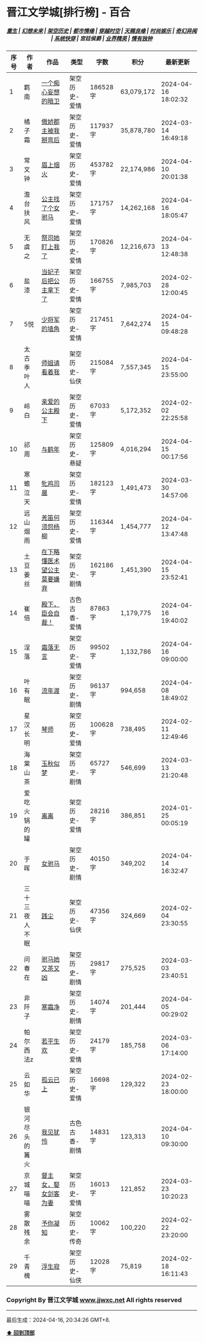 # 晋江文学城[排行榜] - 百合

<h5 align="center">
	<a href="https://github.com/amaliegay/jjwxc-charts/blob/main/重生.md">重生</a> |
	<a href="https://github.com/amaliegay/jjwxc-charts/blob/main/幻想未来.md">幻想未来</a> |
	<a href="https://github.com/amaliegay/jjwxc-charts/blob/main/架空历史.md">架空历史</a> |
	<a href="https://github.com/amaliegay/jjwxc-charts/blob/main/都市情缘.md">都市情缘</a> |
	<a href="https://github.com/amaliegay/jjwxc-charts/blob/main/README.md">穿越时空</a> |
	<a href="https://github.com/amaliegay/jjwxc-charts/blob/main/天赐良缘.md">天赐良缘</a> |
	<a href="https://github.com/amaliegay/jjwxc-charts/blob/main/时尚娱乐.md">时尚娱乐</a> |
	<a href="https://github.com/amaliegay/jjwxc-charts/blob/main/奇幻异闻.md">奇幻异闻</a> |
	<a href="https://github.com/amaliegay/jjwxc-charts/blob/main/系统快穿.md">系统快穿</a> |
	<b>宫廷侯爵</b> |
	<a href="https://github.com/amaliegay/jjwxc-charts/blob/main/业界精英.md">业界精英</a> |
	<a href="https://github.com/amaliegay/jjwxc-charts/blob/main/情有独钟.md">情有独钟</a>
</h5>

| 序号 | 作者 | 作品 | 类型 | 字数 | 积分 | 最新更新 | 
|-----|------|------|-----|------|------|---------|
| 1 | 羁南 | [一个痴心妄想的暗卫](https://www.jjwxc.net/onebook.php?novelid=8385571) | 架空历史-爱情 | 186528字 | 63,079,172 | 2024-04-16 18:02:32 | 
| 2 | 橘子霜 | [傲娇郡主被我掰弯后](https://www.jjwxc.net/onebook.php?novelid=7397685) | 架空历史-爱情 | 117937字 | 35,878,780 | 2024-03-14 16:49:18 | 
| 3 | 常文钟 | [眉上烟火](https://www.jjwxc.net/onebook.php?novelid=3567742) | 架空历史-爱情 | 453782字 | 22,174,986 | 2024-04-10 20:01:38 | 
| 4 | 澹台扶风 | [公主找了个女驸马](https://www.jjwxc.net/onebook.php?novelid=4166846) | 架空历史-爱情 | 171757字 | 14,262,168 | 2024-04-16 18:05:47 | 
| 5 | 无虞之 | [祭司她盯上我了](https://www.jjwxc.net/onebook.php?novelid=8629116) | 架空历史-爱情 | 170826字 | 12,216,673 | 2024-04-13 12:48:38 | 
| 6 | 盐漆 | [当妃子后把公主拿下了](https://www.jjwxc.net/onebook.php?novelid=8481094) | 架空历史-爱情 | 166755字 | 7,985,703 | 2024-02-28 12:00:45 | 
| 7 | 5悦 | [少将军的墙角](https://www.jjwxc.net/onebook.php?novelid=8645654) | 架空历史-爱情 | 217451字 | 7,642,274 | 2024-04-15 09:48:28 | 
| 8 | 太古季叶人 | [师姐请看着我](https://www.jjwxc.net/onebook.php?novelid=8309792) | 架空历史-仙侠 | 215084字 | 7,557,345 | 2024-04-15 23:55:00 | 
| 9 | 岭白 | [亲爱的公主殿下](https://www.jjwxc.net/onebook.php?novelid=8583074) | 架空历史-爱情 | 67033字 | 5,172,352 | 2024-02-02 22:25:58 | 
| 10 | 祁周 | [与鹤年](https://www.jjwxc.net/onebook.php?novelid=8640599) | 架空历史-悬疑 | 125809字 | 4,016,294 | 2024-04-15 00:17:56 | 
| 11 | 寒蟾泣天 | [牝鸡司晨](https://www.jjwxc.net/onebook.php?novelid=8674220) | 架空历史-爱情 | 182123字 | 1,491,473 | 2024-03-30 14:57:06 | 
| 12 | 远山烟雨 | [羌笛何须怨杨柳](https://www.jjwxc.net/onebook.php?novelid=8685178) | 架空历史-爱情 | 116344字 | 1,454,777 | 2024-04-12 13:47:48 | 
| 13 | 土豆姜丝 | [在下略懂医术望公主莫要嫌弃](https://www.jjwxc.net/onebook.php?novelid=8685462) | 架空历史-剧情 | 162186字 | 1,451,390 | 2024-04-15 23:52:41 | 
| 14 | 崔倍 | [殿下，臣会自裁！](https://www.jjwxc.net/onebook.php?novelid=8604062) | 古色古香-爱情 | 87863字 | 1,179,775 | 2024-04-16 19:40:02 | 
| 15 | 浧落 | [霜落无言](https://www.jjwxc.net/onebook.php?novelid=8116942) | 架空历史-爱情 | 99502字 | 1,132,786 | 2024-04-16 09:00:00 | 
| 16 | 叶有眠 | [流年渡](https://www.jjwxc.net/onebook.php?novelid=8707453) | 架空历史-剧情 | 96137字 | 994,658 | 2024-04-08 18:49:02 | 
| 17 | 星汉长明 | [琴师](https://www.jjwxc.net/onebook.php?novelid=8674988) | 架空历史-爱情 | 100628字 | 738,495 | 2024-02-11 12:49:46 | 
| 18 | 海棠山茶 | [玉秋似梦](https://www.jjwxc.net/onebook.php?novelid=8683123) | 架空历史-剧情 | 65727字 | 546,699 | 2024-03-13 21:20:48 | 
| 19 | 爱吃火锅的罐 | [离离](https://www.jjwxc.net/onebook.php?novelid=8624972) | 架空历史-爱情 | 28216字 | 386,851 | 2024-01-25 00:05:19 | 
| 20 | 于晖 | [女驸马](https://www.jjwxc.net/onebook.php?novelid=8610473) | 架空历史-剧情 | 40150字 | 349,202 | 2024-04-14 16:32:47 | 
| 21 | 三十三夜人不眠 | [践尘](https://www.jjwxc.net/onebook.php?novelid=8622017) | 架空历史-仙侠 | 47356字 | 324,669 | 2024-02-04 23:30:55 | 
| 22 | 问春在 | [驸马她又茶又凶](https://www.jjwxc.net/onebook.php?novelid=8697096) | 架空历史-剧情 | 29817字 | 275,525 | 2024-03-03 23:40:51 | 
| 23 | 非阡子 | [寒霜净](https://www.jjwxc.net/onebook.php?novelid=8609906) | 架空历史-剧情 | 14074字 | 201,444 | 2024-04-05 00:29:02 | 
| 24 | 帕尔西法z | [若平生欢](https://www.jjwxc.net/onebook.php?novelid=8729027) | 架空历史-爱情 | 24179字 | 185,758 | 2024-03-06 17:14:00 | 
| 25 | 云如华 | [孤云已上](https://www.jjwxc.net/onebook.php?novelid=8689697) | 架空历史-爱情 | 16698字 | 129,322 | 2024-02-23 18:00:00 | 
| 26 | 银河尽头的篝火 | [我见犹怜](https://www.jjwxc.net/onebook.php?novelid=8656007) | 古色古香-剧情 | 14831字 | 123,313 | 2024-04-10 09:30:00 | 
| 27 | 京城喵喵 | [督主女，娶女剑客为妻](https://www.jjwxc.net/onebook.php?novelid=8727912) | 架空历史-爱情 | 16013字 | 121,852 | 2024-03-23 10:20:23 | 
| 28 | 雾散残余 | [予你凝知](https://www.jjwxc.net/onebook.php?novelid=8666891) | 架空历史-传奇 | 10062字 | 100,220 | 2024-02-22 23:20:00 | 
| 29 | 千青槐 | [浮生寂](https://www.jjwxc.net/onebook.php?novelid=8697739) | 架空历史-仙侠 | 12028字 | 75,819 | 2024-02-18 16:11:43 | 

### Copyright By 晋江文学城 www.jjwxc.net All rights reserved

---

最后生成：2024-04-16, 20:34:26 GMT+8.

**[⬆ 回到顶部](#晋江文学城排行榜---百合)**


